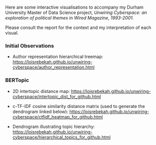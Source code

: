 Here are some interactive visualisations to accompany my Durham University Master of Data Science project, *Unwiring Cyberspace: an exploration of political themes in Wired Magazine, 1993-2001*. 


Please consult the report for the context and my interpretation of each visual. 

### Initial Observations
+ Author representation hierarchical treemap: https://loisrebekah.github.io/unwiring-cyberspace/author_representation.html

### BERTopic
+ 2D intertopic distance map: https://loisrebekah.github.io/unwiring-cyberspace/intertopic_dist_for_github.html

+ c-TF-IDF cosine similarity distance matrix (used to generate the dendrogram linked below): https://loisrebekah.github.io/unwiring-cyberspace/ctfidf_heatmap_for_github.html

+ Dendrogram illustrating topic hierarchy: https://loisrebekah.github.io/unwiring-cyberspace/hierarchical_topics_for_github.html


